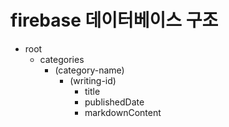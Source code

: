 # firebase 데이터베이스 구조

- root
  - categories
    - (category-name)
      - (writing-id)
        - title
        - publishedDate
        - markdownContent